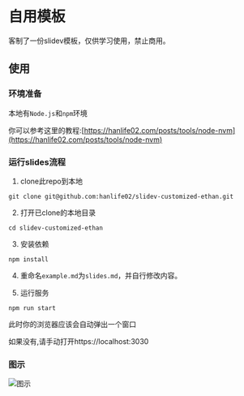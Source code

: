 <!--
 * @Author: Ethan && ethan@hanlife02.com
 * @Date: 2025-05-31 00:04:53
 * @LastEditors: Ethan && ethan@hanlife02.com
 * @LastEditTime: 2025-06-05 19:57:00
 * @FilePath: /slidev-customized-ethan/README.md
 * @Description:
 *
 * Copyright (c) 2025 by Ethan, All Rights Reserved.
-->

# 自用模板

客制了一份slidev模板，仅供学习使用，禁止商用。

## 使用

### 环境准备

本地有`Node.js`和`npm`环境

你可以参考这里的教程:[https://hanlife02.com/posts/tools/node-nvm](https://hanlife02.com/posts/tools/node-nvm)

### 运行slides流程

1. clone此repo到本地

```shell
git clone git@github.com:hanlife02/slidev-customized-ethan.git
```

2. 打开已clone的本地目录

```shell
cd slidev-customized-ethan
```

3. 安装依赖

```shell
npm install
```

4. 重命名`example.md`为`slides.md`，并自行修改内容。

5. 运行服务

```
npm run start
```

此时你的浏览器应该会自动弹出一个窗口

如果没有,请手动打开https://localhost:3030

### 图示

![图示](<figures/CleanShot 2025-06-01 at 19.31.07@2x.png>)
